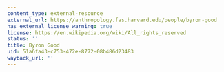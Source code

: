 ```yaml
---
content_type: external-resource
external_url: https://anthropology.fas.harvard.edu/people/byron-good
has_external_license_warning: true
license: https://en.wikipedia.org/wiki/All_rights_reserved
status: ''
title: Byron Good
uid: 51a6fa43-c753-472e-8772-08b486d23483
wayback_url: ''
---
```

